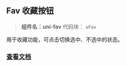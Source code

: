 

## Fav 收藏按钮
> **组件名：uni-fav**
> 代码块： `uFav`

用于收藏功能，可点击切换选中、不选中的状态。

### [查看文档](https://uniapp.dcloud.io/component/uniui/uni-fav)